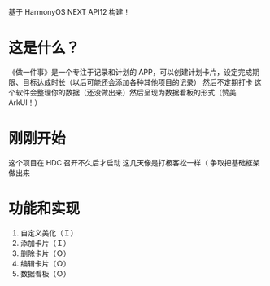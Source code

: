基于 HarmonyOS NEXT API12 构建！

# 这是什么？
《做一件事》是一个专注于记录和计划的 APP，可以创建计划卡片，设定完成期限、目标达成时长（以后可能还会添加各种其他项目的记录）
然后不定期打卡
这个软件会整理你的数据（还没做出来）然后呈现为数据看板的形式（赞美 ArkUI！）

# 刚刚开始
这个项目在 HDC 召开不久后才启动
这几天像是打极客松一样（
争取把基础框架做出来

# 功能和实现
1. 自定义美化（Ｉ）
2. 添加卡片（Ｉ）
3. 删除卡片（Ｏ）
4. 编辑卡片（Ｏ）
5. 数据看板（Ｏ）
